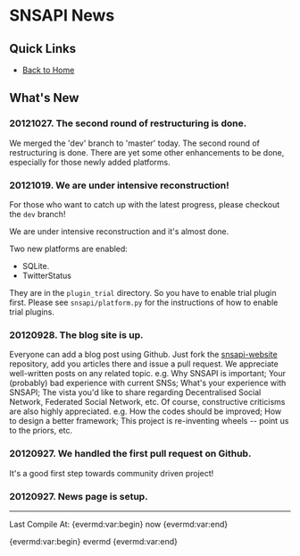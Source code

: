 # SNSAPI News

## Quick Links

   * [Back to Home](../index.html)

## What's New

### 20121027. The second round of restructuring is done. 

We merged the 'dev' branch to 'master' today. 
The second round of restructuring is done. 
There are yet some other enhancements to be done, 
especially for those newly added platforms. 

### 20121019. We are under intensive reconstruction!

For those who want to catch up with the latest progress, 
please checkout the	`dev` branch!

We are under intensive reconstruction and it's almost done. 

Two new platforms are enabled:

   * SQLite. 
   * TwitterStatus

They are in the `plugin_trial` directory. 
So you have to enable trial plugin first. 
Please see `snsapi/platform.py` for the instructions of 
how to enable trial plugins. 

### 20120928. The blog site is up. 

Everyone can add a blog post using Github. Just fork the 
[snsapi-website](https://github.com/hupili/snsapi-website)
repository, add you articles there and issue a pull request.
We appreciate well-written posts on any related topic. e.g. 
Why SNSAPI is important; 
Your (probably) bad experience with current SNSs; 
What's your experience with SNSAPI;
The vista you'd like to share regarding 
Decentralised Social Network, Federated Social Network, etc. 
Of course, constructive criticisms are also highly appreciated. 
e.g. How the codes should be improved;
How to design a better framework;
This project is re-inventing wheels -- point us to the priors, etc. 

### 20120927. We handled the first pull request on Github. 

It's a good first step towards community driven project!

### 20120927. News page is setup.

----------------

Last Compile At: 
{evermd:var:begin}
now
{evermd:var:end}

{evermd:var:begin}
evermd
{evermd:var:end}

